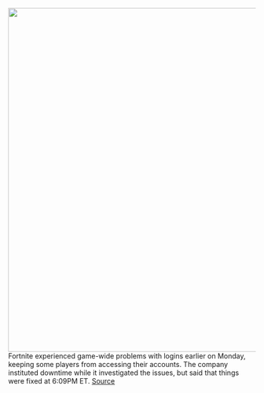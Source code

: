 <img src='https://cdn.vox-cdn.com/thumbor/KttlRrePU1qRRn7MgrOJfOYyy-o=/0x0:1437x763/1200x800/filters:focal(605x268:833x496)/cdn.vox-cdn.com/uploads/chorus_image/image/67405228/Screen_Shot_2020_09_14_at_4.28.50_PM.0.png' width='700px' /><br/>
Fortnite experienced game-wide problems with logins earlier on Monday, keeping some players from accessing their accounts. The company instituted downtime while it investigated the issues, but said that things were fixed at 6:09PM ET.
<a href='https://www.theverge.com/2020/9/14/21436885/fortnite-server-outage-banned-kicks-logins-issues-epic'> Source <a/>